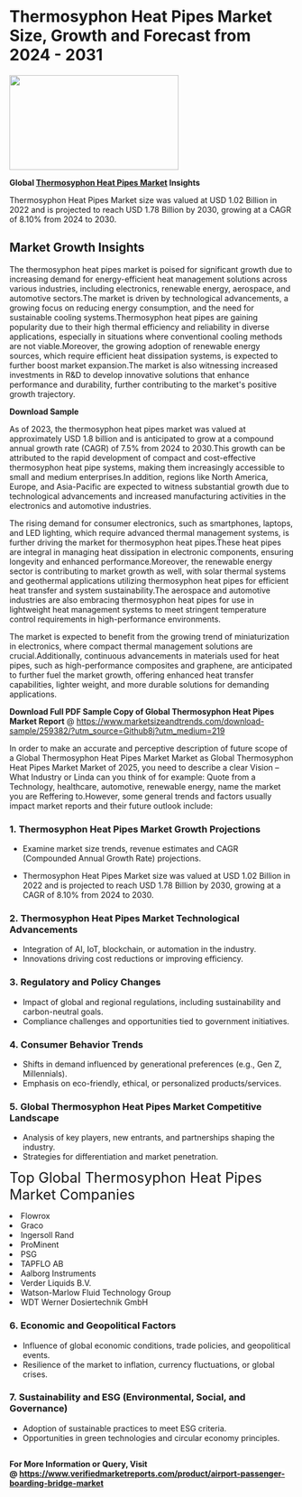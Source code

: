 <H1>Thermosyphon Heat Pipes Market Size, Growth and Forecast from 2024 - 2031</H1><img class="aligncenter size-medium wp-image-584254" src="https://thirdeyenews.in/wp-content/uploads/2024/09/Global-Market-Research-300x168.jpeg" alt="" width="300" height="168" /><p><strong>Global&nbsp;<a href="https://www.marketsizeandtrends.com/download-sample/259382/?utm_source=Github8j?utm_medium=219">Thermosyphon Heat Pipes Market</a> Insights</strong></p><p>Thermosyphon Heat Pipes Market size was valued at USD 1.02 Billion in 2022 and is projected to reach USD 1.78 Billion by 2030, growing at a CAGR of 8.10% from 2024 to 2030.</p><p><h2>Market Growth Insights</h2> <p>The thermosyphon heat pipes market is poised for significant growth due to increasing demand for energy-efficient heat management solutions across various industries, including electronics, renewable energy, aerospace, and automotive sectors.The market is driven by technological advancements, a growing focus on reducing energy consumption, and the need for sustainable cooling systems.Thermosyphon heat pipes are gaining popularity due to their high thermal efficiency and reliability in diverse applications, especially in situations where conventional cooling methods are not viable.Moreover, the growing adoption of renewable energy sources, which require efficient heat dissipation systems, is expected to further boost market expansion.The market is also witnessing increased investments in R&D to develop innovative solutions that enhance performance and durability, further contributing to the market's positive growth trajectory.</p> <p><strong>Download Sample</strong></p> <p>As of 2023, the thermosyphon heat pipes market was valued at approximately USD 1.8 billion and is anticipated to grow at a compound annual growth rate (CAGR) of 7.5% from 2024 to 2030.This growth can be attributed to the rapid development of compact and cost-effective thermosyphon heat pipe systems, making them increasingly accessible to small and medium enterprises.In addition, regions like North America, Europe, and Asia-Pacific are expected to witness substantial growth due to technological advancements and increased manufacturing activities in the electronics and automotive industries.</p> <p>The rising demand for consumer electronics, such as smartphones, laptops, and LED lighting, which require advanced thermal management systems, is further driving the market for thermosyphon heat pipes.These heat pipes are integral in managing heat dissipation in electronic components, ensuring longevity and enhanced performance.Moreover, the renewable energy sector is contributing to market growth as well, with solar thermal systems and geothermal applications utilizing thermosyphon heat pipes for efficient heat transfer and system sustainability.The aerospace and automotive industries are also embracing thermosyphon heat pipes for use in lightweight heat management systems to meet stringent temperature control requirements in high-performance environments.</p> <p>The market is expected to benefit from the growing trend of miniaturization in electronics, where compact thermal management solutions are crucial.Additionally, continuous advancements in materials used for heat pipes, such as high-performance composites and graphene, are anticipated to further fuel the market growth, offering enhanced heat transfer capabilities, lighter weight, and more durable solutions for demanding applications.</p> <p><span class=""><strong>Download Full PDF Sample Copy of Global Thermosyphon Heat Pipes Market Report</strong> @ <a href="https://www.marketsizeandtrends.com/download-sample/259382/?utm_source=Github8j?utm_medium=219" target="_blank">https://www.marketsizeandtrends.com/download-sample/259382/?utm_source=Github8j?utm_medium=219</a></span></p><p>In order to make an accurate and perceptive description of future scope of a Global&nbsp;Thermosyphon Heat Pipes Market Market as Global&nbsp;Thermosyphon Heat Pipes Market Market of 2025, you need to describe a clear Vision &ndash; What Industry or Linda can you think of for example: Quote from a Technology, healthcare, automotive, renewable energy, name the market you are Reffering to.However, some general trends and factors usually impact market reports and their future outlook include:</p><h3>1.&nbsp;<strong>Thermosyphon Heat Pipes Market Growth Projections</strong></h3><ul><li>Examine market size trends, revenue estimates and CAGR (Compounded Annual Growth Rate) projections.</li><li><p>Thermosyphon Heat Pipes Market size was valued at USD 1.02 Billion in 2022 and is projected to reach USD 1.78 Billion by 2030, growing at a CAGR of 8.10% from 2024 to 2030.</p></li></ul><h3>2.&nbsp;<strong>Thermosyphon Heat Pipes Market Technological Advancements</strong></h3><ul><li>Integration of AI, IoT, blockchain, or automation in the industry.</li><li>Innovations driving cost reductions or improving efficiency.</li></ul><h3>3.&nbsp;<strong>Regulatory and Policy Changes</strong></h3><ul><li>Impact of global and regional regulations, including sustainability and carbon-neutral goals.</li><li>Compliance challenges and opportunities tied to government initiatives.</li></ul><h3>4.&nbsp;<strong>Consumer Behavior Trends</strong></h3><ul><li>Shifts in demand influenced by generational preferences (e.g., Gen Z, Millennials).</li><li>Emphasis on eco-friendly, ethical, or personalized products/services.</li></ul><h3>5.&nbsp;<strong>Global Thermosyphon Heat Pipes Market Competitive Landscape</strong></h3><ul><li>Analysis of key players, new entrants, and partnerships shaping the industry.</li><li>Strategies for differentiation and market penetration.</li></ul><p data-pm-slice="1 1 []"><span style="color: inherit; font-family: inherit; font-size: 25px;">Top Global Thermosyphon Heat Pipes Market Companies</span></p><div class="" data-test-id=""><p><li>Flowrox</li><li> Graco</li><li> Ingersoll Rand</li><li> ProMinent</li><li> PSG</li><li> TAPFLO AB</li><li> Aalborg Instruments</li><li> Verder Liquids B.V.</li><li> Watson-Marlow Fluid Technology Group</li><li> WDT Werner Dosiertechnik GmbH</li></p></div><h3>6.&nbsp;<strong>Economic and Geopolitical Factors</strong></h3><ul><li>Influence of global economic conditions, trade policies, and geopolitical events.</li><li>Resilience of the market to inflation, currency fluctuations, or global crises.</li></ul><h3>7.&nbsp;<strong>Sustainability and ESG (Environmental, Social, and Governance)</strong></h3><ul><li>Adoption of sustainable practices to meet ESG criteria.</li><li>Opportunities in green technologies and circular economy principles.</li></ul><h2><strong style="font-size: 14px;">For More Information or Query, Visit @&nbsp;</strong><a style="background-color: #ffffff; font-size: 14px;" href="https://www.marketsizeandtrends.com/report/thermosyphon-heat-pipes-market/" target="_blank">https://www.verifiedmarketreports.com/product/airport-passenger-boarding-bridge-market</a></h2>
